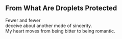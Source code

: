 From What Are Droplets Protected
--------------------------------
Fewer and fewer  
deceive about another mode of sincerity.  
My heart moves from being bitter to being romantic.  
